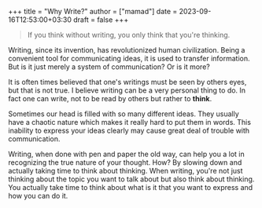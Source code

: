 +++
title = "Why Write?"
author = ["mamad"]
date = 2023-09-16T12:53:00+03:30
draft = false
+++

> If you think without writing, you only think that you're thinking.

Writing, since its invention, has revolutionized human civilization. Being a convenient tool for communicating ideas, it is
used to transfer information. But is it just merely a system of communication? Or is it more?

It is often times believed that one's writings must be seen by others eyes, but that is not true. I believe writing can be a
very personal thing to do. In fact one can write, not to be read by others but rather to ****think****.

Sometimes our head is filled with so many different ideas. They usually have a chaotic nature which makes it really hard to
put them in words. This inability to express your ideas clearly may cause great deal of trouble with communication.

Writing, when done with pen and paper the old way, can help you a lot in recognizing the true nature of your thought. How? By
slowing down and actually taking time to think about thinking. When writing, you're not just thinking about the topic you want to
talk about but also think about thinking. You actually take time to think about what is it that you want to express and how you
can do it.
